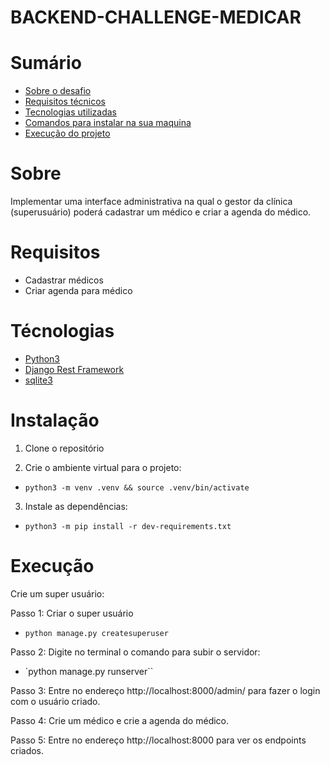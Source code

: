 # BACKEND-CHALLENGE-MEDICAR

# Sumário

- [Sobre o desafio](#sobre)
- [Requisitos técnicos](#requisitos)
- [Tecnologias utilizadas](#requisitos)
- [Comandos para instalar na sua maquina](#instalação)
- [Execução do projeto](#execução)

# Sobre

 Implementar uma interface administrativa na qual o gestor da clínica (superusuário) poderá cadastrar um médico e criar a agenda do médico.

# Requisitos

- Cadastrar médicos
- Criar agenda para médico

# Técnologias 

  - [Python3](https://www.python.org/)
  - [Django Rest Framework](https://www.django-rest-framework.org/)
  - [sqlite3](https://docs.python.org/3/library/sqlite3.html)
 
# Instalação

1. Clone o repositório

2. Crie o ambiente virtual para o projeto:

- `python3 -m venv .venv && source .venv/bin/activate`

3. Instale as dependências:

- `python3 -m pip install -r dev-requirements.txt`


# Execução

Crie um super usuário:

Passo 1: Criar o super usuário

  - `python manage.py createsuperuser`


Passo 2: Digite no terminal o comando para subir o servidor:

  - `python manage.py runserver`` 
  

Passo 3: Entre no endereço http://localhost:8000/admin/ para fazer o login com o usuário criado.


Passo 4: Crie um médico e crie a agenda do médico.


Passo 5: Entre no endereço http://localhost:8000 para ver os endpoints criados.

